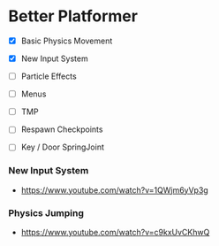 # Better Platformer

- [x] Basic Physics Movement
- [x] New Input System
- [ ] Particle Effects
- [ ] Menus
- [ ] TMP
- [ ] Respawn Checkpoints
- [ ] Key / Door SpringJoint



### New Input System

- https://www.youtube.com/watch?v=1QWjm6yVp3g

### Physics Jumping

- https://www.youtube.com/watch?v=c9kxUvCKhwQ


